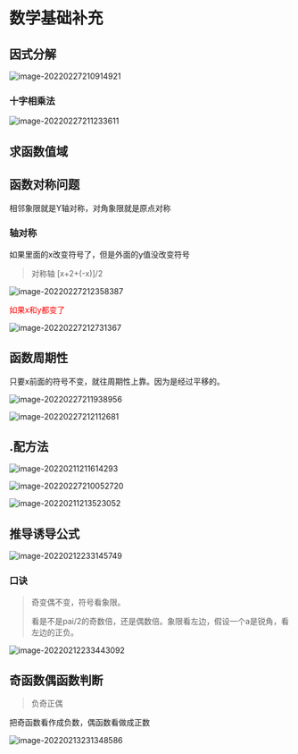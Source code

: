# 数学基础补充



## 因式分解

![image-20220227210914921](https://gitee.com/liaoqunfeng/picture-bed/raw/master/image-20220227210914921.png)

### 十字相乘法

![image-20220227211233611](https://gitee.com/liaoqunfeng/picture-bed/raw/master/image-20220227211233611.png)

## 求函数值域

## 函数对称问题

相邻象限就是Y轴对称，对角象限就是原点对称

### 轴对称

如果里面的x改变符号了，但是外面的y值没改变符号

> 对称轴 [x+2+(-x)]/2

![image-20220227212358387](https://gitee.com/liaoqunfeng/picture-bed/raw/master/image-20220227212358387.png)

<font color='red'>如果x和y都变了</font>

![image-20220227212731367](https://gitee.com/liaoqunfeng/picture-bed/raw/master/image-20220227212731367.png)

## 函数周期性

只要x前面的符号不变，就往周期性上靠。因为是经过平移的。

![image-20220227211938956](https://gitee.com/liaoqunfeng/picture-bed/raw/master/image-20220227211938956.png)

![image-20220227212112681](https://gitee.com/liaoqunfeng/picture-bed/raw/master/image-20220227212112681.png)

## .配方法

![image-20220211211614293](C:\Users\CAP\AppData\Roaming\Typora\typora-user-images\image-20220211211614293.png)

![image-20220227210052720](https://gitee.com/liaoqunfeng/picture-bed/raw/master/image-20220227210052720.png)

![image-20220211213523052](C:\Users\CAP\AppData\Roaming\Typora\typora-user-images\image-20220211213523052.png)

## 推导诱导公式

![image-20220212233145749](C:\Users\CAP\AppData\Roaming\Typora\typora-user-images\image-20220212233145749.png)

### 口诀

> 奇变偶不变，符号看象限。
>
> 看是不是pai/2的奇数倍，还是偶数倍。象限看左边，假设一个a是锐角，看左边的正负。

![image-20220212233443092](C:\Users\CAP\AppData\Roaming\Typora\typora-user-images\image-20220212233443092.png)

## 奇函数偶函数判断

> 负奇正偶

把奇函数看作成负数，偶函数看做成正数

![image-20220213231348586](C:\Users\CAP\AppData\Roaming\Typora\typora-user-images\image-20220213231348586.png)

